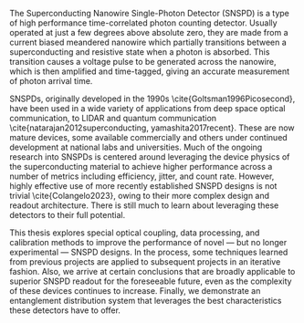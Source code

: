 The Superconducting Nanowire Single-Photon Detector (SNSPD) is a type of high performance time-correlated photon counting detector. Usually operated at just a few degrees above absolute zero, they are made from a current biased meandered nanowire which partially transitions between a superconducting and resistive state when a photon is absorbed. This transition causes a voltage pulse to be generated across the nanowire, which is then amplified and time-tagged, giving an accurate measurement of photon arrival time. 

SNSPDs, originally developed in the 1990s \cite{Goltsman1996Picosecond}, have been used in a wide variety of applications from deep space optical communication, to LIDAR and quantum communication \cite{natarajan2012superconducting, yamashita2017recent}. These are now mature devices, some available commercially and others under continued development at national labs and universities. Much of the ongoing research into SNSPDs is centered around leveraging the device physics of the superconducting material to achieve higher performance across a number of metrics including efficiency, jitter, and count rate. However, highly effective use of more recently established SNSPD designs is not trivial \cite{Colangelo2023},  owing to their more complex design and readout architecture. There is still much to learn about leveraging these detectors to their full potential.

This thesis explores special optical coupling, data processing, and calibration methods to improve the performance of novel — but no longer experimental — SNSPD designs. In the process, some techniques learned from previous projects are applied to subsequent projects in an iterative fashion. Also, we arrive at certain conclusions that are broadly applicable to superior SNSPD readout for the foreseeable future, even as the complexity of these devices continues to increase. Finally, we demonstrate an entanglement distribution system that leverages the best characteristics these detectors have to offer. 